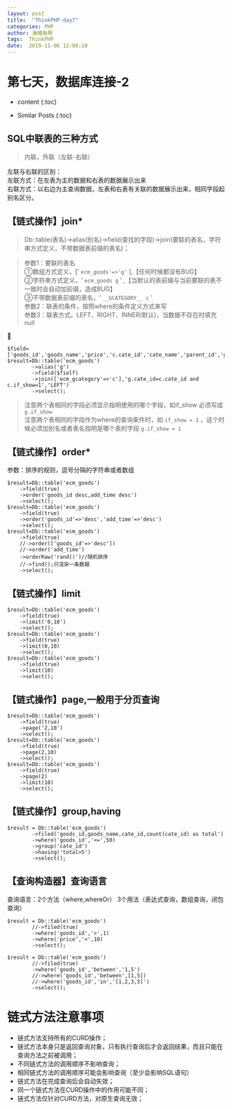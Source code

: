 ```yaml
---
layout: post
title:  "ThinkPHP-day7"
categories: PHP
author: 滑稽兔啊
tags:  ThinkPHP
date:  2019-11-06 12:08:10
---
```


# 第七天，数据库连接-2









* content
{:toc}

* Similar Posts
{:toc}
## SQL中联表的三种方式

> 内联，外联（左联-右联）

左联与右联的区别：<br>
左联方式：在左表为主的数据和右表的数据展示出来<br>
右联方式：以右边为主查询数据，左表和右表有关联的数据展示出来，相同字段起别名区分。<br>



## 【链式操作】join*

> Db::table(表名)->alias(别名)->field(查找的字段)->join(要联的表名，字符串方式定义，不带数据表前缀的表名)；

>参数1：要联的表名 <br>
>		①数组方式定义，[' ```ecm_goods'=>'g'``` ],【任何时候都没有BUG】<br>
>		②字符串方式定义，‘ ```ecm_goods g``` ’ ,【当默认的表前缀与当前要联的表不一致时会自动加前缀，造成BUG】<br>
>		③不带数据表前缀的表名，‘ ```__GCATEGORY__ c``` ’ <br>
>参数2：联表的条件，按照where的条件定义方式来写 <br>
>参数3：联表方式。LEFT、RIGHT、INNER(默认)，当数据不存在时填充null <br>


:arrow_down_small:
```
$field=['goods_id','goods_name','price','c.cate_id','cate_name','parent_id','g.if_show'];
$result=Db::table('ecm_goods')
		->alias('g')
		->field($fielf)
		->join(['ecm_gcategory'=>'c'],'g.cate_id=c.cate_id and c.if_show=1','LEFT')
		->select();
```

> 注意两个表相同的字段必须显示指明使用的哪个字段，如if_show 必须写成 ```g.if_show``` <br>
> 注意两个表相同的字段作为where的查询条件时，如 ```if_show = 1``` ，这个时候必须加别名或者表名指明是哪个表的字段 ```g.if_show = 1```



## 【链式操作】order*

参数：排序的规则，逗号分隔的字符串或者数组

```
$result=Db::table('ecm_goods')
	->field(true)
	->order('goods_id desc,add_time desc')
	->select();
$result=Db::table('ecm_goods')
	->field(true)
	->order('goods_id'=>'desc','add_time'=>'desc')
	->select();
$result=Db::table('ecm_goods')
	->field(true)
	//->order(['goods_id'=>'desc'])
	//->order('add_time')
	->orderRaw('rand()')//随机排序
	//->find();只渲染一条数据
	->select();
```



## 【链式操作】limit

```
$result=Db::table('ecm_goods')
	->field(true)
	->limit('0,10')
	->select();
$result=Db::table('ecm_goods')
	->field(true)
	->limit(0,10)
	->select();
$result=Db::table('ecm_goods')
	->field(true)
	->limit(10)
	->select();
```



## 【链式操作】page,一般用于分页查询

```
$result=Db::table('ecm_goods')
	->field(true)
	->page('2,10')
	->select();
$result=Db::table('ecm_goods')
	->field(true)
	->page(2,10)
	->select();
$result=Db::table('ecm_goods')
	->field(true)
	->page(2)
	->limit(10)
	->select();
```



## 【链式操作】group,having

```
$result = Db::table('ecm_goods')
		->filed('goods_id,goods_name,cate_id,count(cate_id) as total')
		->where('goods_id','<=',50)
		->group('cate_id')
		->having('total>5')
		->select();
```


## 【查询构造器】查询语言

查询语言：2个方法（where,whereOr） 3个用法（表达式查询，数组查询，闭包查询）

```
$result = Db::table('ecm_goods')
		//->filed(true)
		->where('goods_id','>',1)
		->where('price','<',10)
		->select();
```

```
$result = Db::table('ecm_goods')
		//->filed(true)
		->where('goods_id','between','1,5')
		//->where('goods_id','between',[1,5])
		//->where('goods_id','in','[1,2,3,5]')
		->select();
```



# 链式方法注意事项

- 链式方法支持所有的CURD操作；<br>
- 链式方法本身只是返回查询对象，只有执行查询后才会返回结果，而且只能在查询方法之前被调用；<br>
- 不同链式方法的调用顺序不影响查询；<br>
- 相同链式方法的调用顺序可能会影响查询（至少会影响SQL语句）<br>
- 链式方法在完成查询后会自动失效；<br>
- 同一个链式方法在CURD操作中的作用可能不同；<br>
- 链式方法仅针对CURD方法，对原生查询无效；<br>


